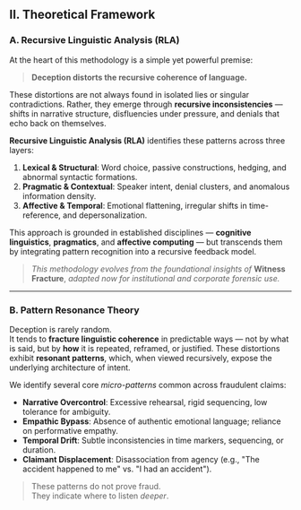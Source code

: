 ## II. Theoretical Framework

### A. Recursive Linguistic Analysis (RLA)

At the heart of this methodology is a simple yet powerful premise:

> **Deception distorts the recursive coherence of language.**

These distortions are not always found in isolated lies or singular contradictions. Rather, they emerge through **recursive inconsistencies** — shifts in narrative structure, disfluencies under pressure, and denials that echo back on themselves.

**Recursive Linguistic Analysis (RLA)** identifies these patterns across three layers:

1. **Lexical & Structural**: Word choice, passive constructions, hedging, and abnormal syntactic formations.  
2. **Pragmatic & Contextual**: Speaker intent, denial clusters, and anomalous information density.  
3. **Affective & Temporal**: Emotional flattening, irregular shifts in time-reference, and depersonalization.

This approach is grounded in established disciplines — **cognitive linguistics**, **pragmatics**, and **affective computing** — but transcends them by integrating pattern recognition into a recursive feedback model.

> *This methodology evolves from the foundational insights of* **Witness Fracture**, *adapted now for institutional and corporate forensic use.*

---

### B. Pattern Resonance Theory

Deception is rarely random.  
It tends to **fracture linguistic coherence** in predictable ways — not by what is said, but by **how** it is repeated, reframed, or justified. These distortions exhibit **resonant patterns**, which, when viewed recursively, expose the underlying architecture of intent.

We identify several core *micro-patterns* common across fraudulent claims:

- **Narrative Overcontrol**: Excessive rehearsal, rigid sequencing, low tolerance for ambiguity.
- **Empathic Bypass**: Absence of authentic emotional language; reliance on performative empathy.
- **Temporal Drift**: Subtle inconsistencies in time markers, sequencing, or duration.
- **Claimant Displacement**: Disassociation from agency (e.g., "The accident happened to me" vs. "I had an accident").

> These patterns do not prove fraud.  
> They indicate where to listen *deeper*.
